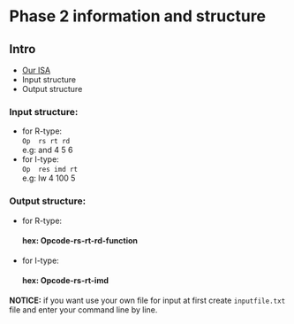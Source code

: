# Phase 2 information and structure

## Intro
* [Our ISA](https://github.com/soniaabtahi1959/Dosage-Cpu/tree/main/phase1)
* Input structure
* Output structure

### Input structure:
* for R-type:  
    `Op  rs rt rd`  
    e.g: and 4 5 6  
* for I-type:  
    `Op  res imd rt`  
    e.g: lw 4 100 5

### Output structure:
* for R-type:
    #### hex: Opcode-rs-rt-rd-function  
* for I-type:
    #### hex: Opcode-rs-rt-imd  
    
    
**NOTICE:** if you want use your own file for input at first create `inputfile.txt` file and enter your command line by line.
